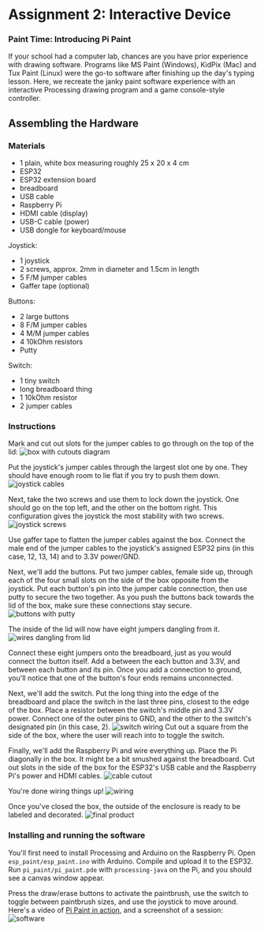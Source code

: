 # Assignment 2: Interactive Device

### Paint Time: Introducing Pi Paint

If your school had a computer lab, chances are you have prior experience with drawing software.
Programs like MS Paint (Windows), KidPix (Mac) and Tux Paint (Linux) were the go-to software after finishing up the day's typing lesson.
Here, we recreate the janky paint software experience with an interactive Processing drawing program and a game console-style controller. 


## Assembling the Hardware

### Materials

- 1 plain, white box measuring roughly 25 x 20 x 4 cm
- ESP32
- ESP32 extension board
- breadboard
- USB cable
- Raspberry Pi
- HDMI cable (display)
- USB-C cable (power)
- USB dongle for keyboard/mouse

Joystick:
- 1 joystick
- 2 screws, approx. 2mm in diameter and 1.5cm in length
- 5 F/M jumper cables
- Gaffer tape (optional)

Buttons:
- 2 large buttons
- 8 F/M jumper cables
- 4 M/M jumper cables
- 4 10kOhm resistors
- Putty

Switch:
- 1 tiny switch
- long breadboard thing
- 1 10kOhm resistor
- 2 jumper cables

### Instructions

Mark and cut out slots for the jumper cables to go through on the top of the lid:
![box with cutouts diagram](img/box_lid_cutouts.png)

Put the joystick's jumper cables through the largest slot one by one. They should have enough room to lie flat if you try to push them down.
![joystick cables](img/jumper_cutout.jpg)

Next, take the two screws and use them to lock down the joystick. One should go on the top left, and the other on the bottom right. 
This configuration gives the joystick the most stability with two screws.
![joystick screws](img/joystick_screw.jpg)

Use gaffer tape to flatten the jumper cables against the box. 
Connect the male end of the jumper cables to the joystick's assigned ESP32 pins (in this case, 12, 13, 14) and to 3.3V power/GND.

Next, we'll add the buttons. 
Put two jumper cables, female side up, through each of the four small slots on the side of the box opposite from the joystick.
Put each button's pin into the jumper cable connection, then use putty to secure the two together.
As you push the buttons back towards the lid of the box, make sure these connections stay secure.
![buttons with putty](img/button_putty.jpg)

The inside of the lid will now have eight jumpers dangling from it.
![wires dangling from lid](img/button_jumpers.jpg)

Connect these eight jumpers onto the breadboard, just as you would connect the button itself. 
Add a between the each button and 3.3V, and between each button and its pin. 
Once you add a connection to ground, you'll notice that one of the button's four ends remains unconnected.

Next, we'll add the switch. 
Put the long thing into the edge of the breadboard and place the switch in the last three pins, closest to the edge of the box.
Place a resistor between the switch's middle pin and 3.3V power. 
Connect one of the outer pins to GND, and the other to the switch's designated pin (in this case, 2).
![switch wiring](img/switch.jpg)
Cut out a square from the side of the box, where the user will reach into to toggle the switch.

Finally, we'll add the Raspberry Pi and wire everything up. 
Place the Pi diagonally in the box. It might be a bit smushed against the breadboard.
Cut out slots in the side of the box for the ESP32's USB cable and the Raspberry Pi's power and HDMI cables.
![cable cutout](img/cable_cutout.jpg)

You're done wiring things up!
![wiring](img/final_inside.jpg)

Once you've closed the box, the outside of the enclosure is ready to be labeled and decorated.
![final product](img/final_outside.jpg) 


### Installing and running the software

You'll first need to install Processing and Arduino on the Raspberry Pi. 
Open `esp_paint/esp_paint.ino` with Arduino. Compile and upload it to the ESP32.
Run `pi_paint/pi_paint.pde` with `processing-java` on the Pi, and you should see a canvas window appear. 

Press the draw/erase buttons to activate the paintbrush, use the switch to toggle between paintbrush sizes, and use the joystick to move around.
Here's a video of [Pi Paint in action](img/user_video.mp4), and a screenshot of a session: ![software](img/software_art.png)

